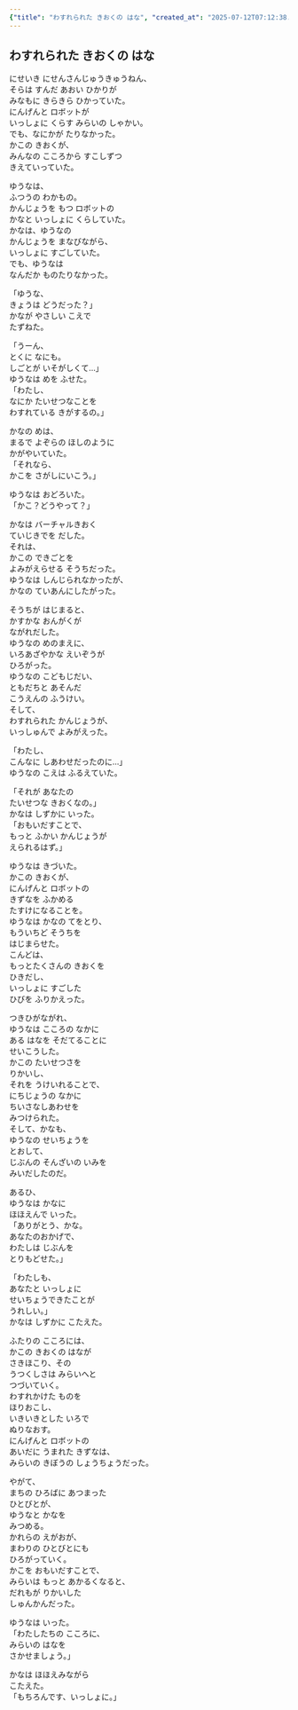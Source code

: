 ```yaml
---
{"title": "わすれられた きおくの はな", "created_at": "2025-07-12T07:12:38.830577+09:00", "pattern_id": 8, "pattern_name": "未来の忘却型", "year": 2039}
---
```


## わすれられた きおくの はな

にせいき にせんさんじゅうきゅうねん、  
そらは すんだ あおい ひかりが  
みなもに きらきら ひかっていた。  
にんげんと ロボットが  
いっしょに くらす みらいの しゃかい。  
でも、なにかが たりなかった。  
かこの きおくが、  
みんなの こころから すこしずつ  
きえていっていた。

ゆうなは、  
ふつうの わかもの。  
かんじょうを もつ ロボットの  
かなと いっしょに くらしていた。  
かなは、ゆうなの  
かんじょうを まなびながら、  
いっしょに すごしていた。  
でも、ゆうなは  
なんだか ものたりなかった。

「ゆうな、  
きょうは どうだった？」  
かなが やさしい こえで  
たずねた。

「うーん、  
とくに なにも。  
しごとが いそがしくて…」  
ゆうなは めを ふせた。  
「わたし、  
なにか たいせつなことを  
わすれている きがするの。」

かなの めは、  
まるで よぞらの ほしのように  
かがやいていた。  
「それなら、  
かこを さがしにいこう。」

ゆうなは おどろいた。  
「かこ？どうやって？」

かなは バーチャルきおく  
ていじきでを だした。  
それは、  
かこの できごとを  
よみがえらせる そうちだった。  
ゆうなは しんじられなかったが、  
かなの ていあんにしたがった。

そうちが はじまると、  
かすかな おんがくが  
ながれだした。  
ゆうなの めのまえに、  
いろあざやかな えいぞうが  
ひろがった。  
ゆうなの こどもじだい、  
ともだちと あそんだ  
こうえんの ふうけい。  
そして、  
わすれられた かんじょうが、  
いっしゅんで よみがえった。

「わたし、  
こんなに しあわせだったのに…」  
ゆうなの こえは ふるえていた。

「それが あなたの  
たいせつな きおくなの。」  
かなは しずかに いった。  
「おもいだすことで、  
もっと ふかい かんじょうが  
えられるはず。」

ゆうなは きづいた。  
かこの きおくが、  
にんげんと ロボットの  
きずなを ふかめる  
たすけになることを。  
ゆうなは かなの てをとり、  
もういちど そうちを  
はじまらせた。  
こんどは、  
もっとたくさんの きおくを  
ひきだし、  
いっしょに すごした  
ひびを ふりかえった。

つきひがながれ、  
ゆうなは こころの なかに  
ある はなを そだてることに  
せいこうした。  
かこの たいせつさを  
りかいし、  
それを うけいれることで、  
にちじょうの なかに  
ちいさなしあわせを  
みつけられた。  
そして、かなも、  
ゆうなの せいちょうを  
とおして、  
じぶんの そんざいの いみを  
みいだしたのだ。

あるひ、  
ゆうなは かなに  
ほほえんで いった。  
「ありがとう、かな。  
あなたのおかげで、  
わたしは じぶんを  
とりもどせた。」

「わたしも、  
あなたと いっしょに  
せいちょうできたことが  
うれしい。」  
かなは しずかに こたえた。

ふたりの こころには、  
かこの きおくの はなが  
さきほこり、その  
うつくしさは みらいへと  
つづいていく。  
わすれかけた ものを  
ほりおこし、  
いきいきとした いろで  
ぬりなおす。  
にんげんと ロボットの  
あいだに うまれた きずなは、  
みらいの きぼうの しょうちょうだった。

やがて、  
まちの ひろばに あつまった  
ひとびとが、  
ゆうなと かなを  
みつめる。  
かれらの えがおが、  
まわりの ひとびとにも  
ひろがっていく。  
かこを おもいだすことで、  
みらいは もっと あかるくなると、  
だれもが りかいした  
しゅんかんだった。

ゆうなは いった。  
「わたしたちの こころに、  
みらいの はなを  
さかせましょう。」

かなは ほほえみながら  
こたえた。  
「もちろんです、いっしょに。」
